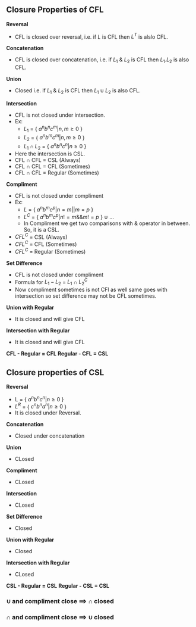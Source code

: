 ## Closure Properties of CFL

**Reversal**
- CFL is closed over reversal, i.e. if $L$ is CFL then $L^{T}$ is alslo CFL.

**Concatenation**
- CFL is closed over concatenation, i.e. if $L_{1}$ & $L_{2}$ is CFL then $L_{1}.L_{2}$ is also CFL.

**Union**
- Closed i.e.  if $L_{1}$ & $L_{2}$ is CFL then $L_{1} \cup L_{2}$ is also CFL.

**Intersection**
- CFL is not closed under intersection.
- Ex: 
    - $L_{1}$ = { $a^{n}b^{n}c^{m} | n,m \ge 0$ }
    - $L_{2}$ = { $a^{n}b^{m}c^{m} | n,m \ge 0$ }
    - $L_{1} \cap L_{2}$ = { $a^{n}b^{n}c^{n} | n \ge 0$ }
- Here the intersection is CSL.
- CFL $\cap$ CFL = CSL (Always)
- CFL $\cap$ CFL = CFL (Sometimes)
- CFL $\cap$ CFL = Regular (Sometimes)

**Compliment**
- CFL is not closed under compliment
- Ex:
    - $L$ = { $a^{n}b^{m}c^{p} | n = m || m =p$ }
    - $L^{C}$ = { $a^{n}b^{m}c^{p} | n != m \& \& m!=p$ } $\cup$ ...
    - In Compliment we get two comparisons with & operator in between. So, it is a CSL.
- $CFL^{C}$ = CSL (Always)
- $CFL^{C}$ = CFL (Sometimes)
- $CFL^{C}$ = Regular (Sometimes)

**Set Difference**
- CFL is not closed under compliment
- Formula for $L_{1} - L_{2}$ = $L_{1}$ $\cap$ $L_{2}^{C}$
- Now compliment sometimes is not CFl as well same goes with intersection so set difference may not be CFL sometimes.

**Union with Regular**
- It is closed and will give CFL

**Intersection with Regular**
- It is closed and will give CFL

**CFL - Regular = CFL**
**Regular - CFL = CSL**

## Closure properties of CSL

**Reversal**
- L = { $a^{n}b^{n}c^{n} | n \ge 0$ }
- $L^{R}$ = { $c^{n}b^{n}a^{n} | n \ge 0$ }
- It is closed under Reversal.

**Concatenation**
- Closed under concatenation

**Union**
- CLosed

**Compliment**
- CLosed

**Intersection**
- CLosed

**Set Difference**
- Closed

**Union with Regular**
- Closed

**Intersection with Regular**
- CLosed

**CSL - Regular = CSL**
**Regular - CSL = CSL**

### $\cup$ and compliment close ==> $\cap$ closed
### $\cap$ and compliment close ==> $\cup$ closed
